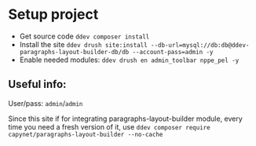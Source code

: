 # Setup project
* Get source code `ddev composer install`
* Install the site `ddev drush site:install --db-url=mysql://db:db@ddev-paragraphs-layout-builder-db/db --account-pass=admin -y`
* Enable needed modules: `ddev drush en admin_toolbar nppe_pel -y`

## Useful info:
User/pass: `admin`/`admin`

Since this site if for integrating paragraphs-layout-builder module, every time you need a fresh version of it, use `ddev composer require capynet/paragraphs-layout-builder --no-cache`